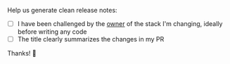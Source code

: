 Help us generate clean release notes:

- [ ] I have been challenged by the [owner](../CONTRIBUTING.md#stack-owners) of the stack I'm changing, ideally before writing any code
- [ ] The title clearly summarizes the changes in my PR

Thanks! 🚀
